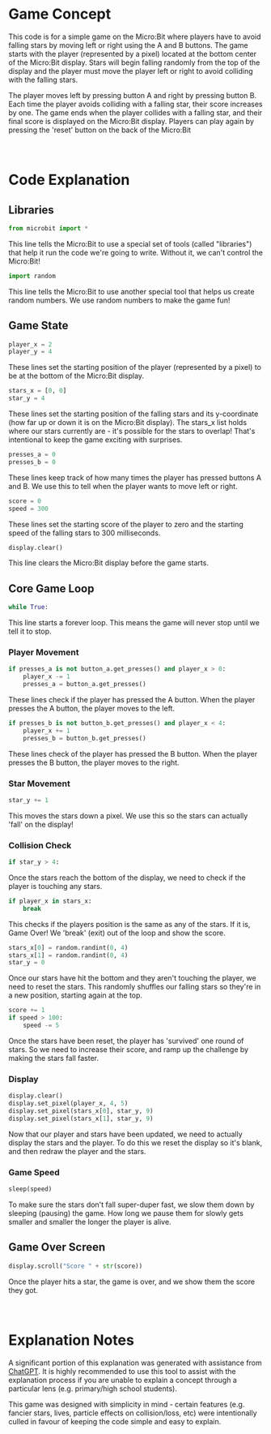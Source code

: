 # Game Concept
This code is for a simple game on the Micro:Bit where players have to avoid falling stars by moving left or right using the A and B buttons. The game starts with the player (represented by a pixel) located at the bottom center of the Micro:Bit display. Stars will begin falling randomly from the top of the display and the player must move the player left or right to avoid colliding with the falling stars.

The player moves left by pressing button A and right by pressing button B. Each time the player avoids colliding with a falling star, their score increases by one. The game ends when the player collides with a falling star, and their final score is displayed on the Micro:Bit display. Players can play again by pressing the 'reset' button on the back of the Micro:Bit
<br><br><br>

# Code Explanation
## Libraries
```py
from microbit import *
```

This line tells the Micro:Bit to use a special set of tools (called "libraries") that help it run the code we're going to write. Without it, we can't control the Micro:Bit!

```py
import random
```

This line tells the Micro:Bit to use another special tool that helps us create random numbers. We use random numbers to make the game fun!

## Game State

```py
player_x = 2
player_y = 4
```

These lines set the starting position of the player (represented by a pixel) to be at the bottom of the Micro:Bit display.

```py
stars_x = [0, 0]
star_y = 4
```

These lines set the starting position of the falling stars and its y-coordinate (how far up or down it is on the Micro:Bit display). The stars_x list holds where our stars currently are - it's possible for the stars to overlap! That's intentional to keep the game exciting with surprises.

```py
presses_a = 0
presses_b = 0
```

These lines keep track of how many times the player has pressed buttons A and B. We use this to tell when the player wants to move left or right.

```py
score = 0
speed = 300
```

These lines set the starting score of the player to zero and the starting speed of the falling stars to 300 milliseconds.

```py
display.clear()
```

This line clears the Micro:Bit display before the game starts.

## Core Game Loop
```py
while True:
```

This line starts a forever loop. This means the game will never stop until we tell it to stop.

### Player Movement

```py
if presses_a is not button_a.get_presses() and player_x > 0:
    player_x -= 1
    presses_a = button_a.get_presses()
```

These lines check if the player has pressed the A button. When the player presses the A button, the player moves to the left.

```py
if presses_b is not button_b.get_presses() and player_x < 4:
    player_x += 1
    presses_b = button_b.get_presses()
```

These lines check of the player has pressed the B button. When the player presses the B button, the player moves to the right.

### Star Movement

```py
star_y += 1
```

This moves the stars down a pixel. We use this so the stars can actually 'fall' on the display!

### Collision Check

```py
if star_y > 4:
```

Once the stars reach the bottom of the display, we need to check if the player is touching any stars.

```py
if player_x in stars_x:
    break
```

This checks if the players position is the same as any of the stars. If it is, Game Over! We 'break' (exit) out of the loop and show the score.

```py
stars_x[0] = random.randint(0, 4)
stars_x[1] = random.randint(0, 4)
star_y = 0
```

Once our stars have hit the bottom and they aren't touching the player, we need to reset the stars. This randomly shuffles our falling stars so they're in a new position, starting again at the top.

```py
score += 1
if speed > 100:
    speed -= 5
```

Once the stars have been reset, the player has 'survived' one round of stars. So we need to increase their score, and ramp up the challenge by making the stars fall faster.

### Display

```py
display.clear()
display.set_pixel(player_x, 4, 5)
display.set_pixel(stars_x[0], star_y, 9)
display.set_pixel(stars_x[1], star_y, 9)
```

Now that our player and stars have been updated, we need to actually display the stars and the player. To do this we reset the display so it's blank, and then redraw the player and the stars.

### Game Speed

```py
sleep(speed)
```

To make sure the stars don't fall super-duper fast, we slow them down by sleeping (pausing) the game. How long we pause them for slowly gets smaller and smaller the longer the player is alive.

## Game Over Screen

```py
display.scroll("Score " + str(score))
```

Once the player hits a star, the game is over, and we show them the score they got.
<br><br><br>

# Explanation Notes
A significant portion of this explanation was generated with assistance from [ChatGPT](https://openai.com/blog/chatgpt). It is highly recommended to use this tool to assist with the explanation process if you are unable to explain a concept through a particular lens (e.g. primary/high school students).

This game was designed with simplicity in mind - certain features (e.g. fancier stars, lives, particle effects on collision/loss, etc) were intentionally culled in favour of keeping the code simple and easy to explain.
